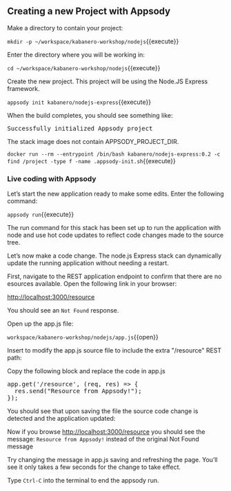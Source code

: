 ## Creating a new Project with Appsody

Make a directory to contain your project:

`mkdir -p ~/workspace/kabanero-workshop/nodejs`{{execute}}

Enter the directory where you will be working in:

`cd ~/workspace/kabanero-workshop/nodejs`{{execute}}

Create the new project. This project will be using the Node.JS Express framework.

`appsody init kabanero/nodejs-express`{{execute}}

When the build completes, you should see something like:

<pre>
Successfully initialized Appsody project
</pre>

The stack image does not contain APPSODY_PROJECT_DIR. 

`docker run --rm --entrypoint /bin/bash kabanero/nodejs-express:0.2 -c find /project -type f -name .appsody-init.sh`{{execute}}

### Live coding with Appsody

Let’s start the new application ready to make some edits. Enter the following command:

`appsody run`{{execute}}

The run command for this stack has been set up to run the application with node and use hot code updates to reflect code changes made to the source tree.

Let’s now make a code change. The node.js Express stack can dynamically update the running application without needing a restart.

First, navigate to the REST application endpoint to confirm that there are no esources available. Open the following link in your browser:


<a href="https://[[HOST_SUBDOMAIN]]-3000-[[KATACODA_HOST]].environments.katacoda.com/resource"> http://localhost:3000/resource</a>

You should see an `Not Found` response.

Open up the app.js file:

`workspace/kabanero-workshop/nodejs/app.js`{{open}}

Insert to modify the app.js source file to include the extra "/resource" REST path:

Copy the following block and replace the code in app.js
<pre class="file" data-target="clipboard">
app.get('/resource', (req, res) => {
  res.send("Resource from Appsody!");
});
</pre>

You should see that upon saving the file the source code change is detected and the application updated:

Now if you browse <a href="https://[[HOST_SUBDOMAIN]]-3000-[[KATACODA_HOST]].environments.katacoda.com/resource"> http://localhost:3000/resource</a> you should see the message: `Resource from Appsody!` instead of the original Not Found message

Try changing the message in app.js saving and refreshing the page. You’ll see it only takes a few seconds for the change to take effect.

Type `Ctrl-C` into the terminal to end the appsody run.




